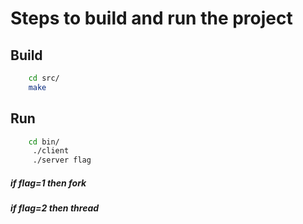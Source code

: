 # Steps to build and run the project

## Build
```bash
    cd src/
    make
```

## Run
```bash
    cd bin/
     ./client 
     ./server flag 
```
##### if flag=1 then fork
##### if flag=2 then thread
    